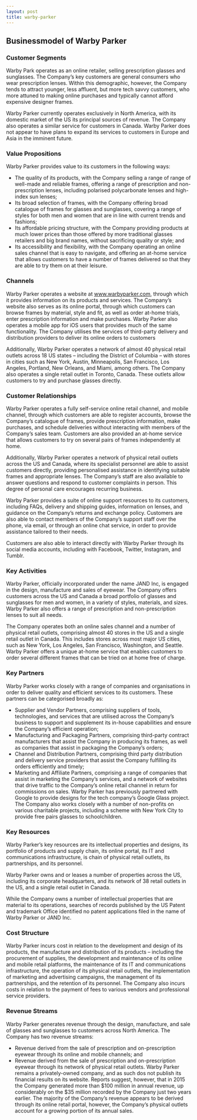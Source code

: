 ```yaml
---
layout: post
title: warby-parker
---
```


Businessmodel of Warby Parker
------------------------------

### Customer Segments

Warby Park operates as an online retailer, selling prescription glasses and sunglasses. The Company’s key customers are general consumers who wear prescription lenses. Within this demographic, however, the Company tends to attract younger, less affluent, but more tech savvy customers, who more attuned to making online purchases and typically cannot afford expensive designer frames.

Warby Parker currently operates exclusively in North America, with its domestic market of the US its principal sources of revenue. The Company also operates a similar service for customers in Canada. Warby Parker does not appear to have plans to expand its services to customers in Europe and Asia in the imminent future.

### Value Propositions

Warby Parker provides value to its customers in the following ways:

 * The quality of its products, with the Company selling a range of range of well-made and reliable frames, offering a range of prescription and non-prescription lenses, including polarised polycarbonate lenses and high-index sun lenses;
* Its broad selection of frames, with the Company offering broad catalogue of frames for glasses and sunglasses, covering a range of styles for both men and women that are in line with current trends and fashions;
* Its affordable pricing structure, with the Company providing products at much lower prices than those offered by more traditional glasses retailers and big brand names, without sacrificing quality or style; and
* Its accessibility and flexibility, with the Company operating an online sales channel that is easy to navigate, and offering an at-home service that allows customers to have a number of frames delivered so that they are able to try them on at their leisure.
 ### Channels

Warby Parker operates a website at www.warbyparker.com, through which it provides information on its products and services. The Company’s website also serves as its online portal, through which customers can browse frames by material, style and fit, as well as order at-home trials, enter prescription information and make purchases. Warby Parker also operates a mobile app for iOS users that provides much of the same functionality. The Company utilises the services of third-party delivery and distribution providers to deliver its online orders to customers

Additionally, Warby Parker operates a network of almost 40 physical retail outlets across 18 US states – including the District of Columbia – with stores in cities such as New York, Austin, Minneapolis, San Francisco, Los Angeles, Portland, New Orleans, and Miami, among others. The Company also operates a single retail outlet in Toronto, Canada. These outlets allow customers to try and purchase glasses directly.

### Customer Relationships

Warby Parker operates a fully self-service online retail channel, and mobile channel, through which customers are able to register accounts, browse the Company’s catalogue of frames, provide prescription information, make purchases, and schedule deliveries without interacting with members of the Company’s sales team. Customers are also provided an at-home service that allows customers to try on several pairs of frames independently at home.

Additionally, Warby Parker operates a network of physical retail outlets across the US and Canada, where its specialist personnel are able to assist customers directly, providing personalised assistance in identifying suitable frames and appropriate lenses. The Company’s staff are also available to answer questions and respond to customer complaints in person. This degree of personal care encourages recurring business.

Warby Parker provides a suite of online support resources to its customers, including FAQs, delivery and shipping guides, information on lenses, and guidance on the Company’s returns and exchange policy. Customers are also able to contact members of the Company’s support staff over the phone, via email, or through an online chat service, in order to provide assistance tailored to their needs.

Customers are also able to interact directly with Warby Parker through its social media accounts, including with Facebook, Twitter, Instagram, and Tumblr.

### Key Activities

Warby Parker, officially incorporated under the name JAND Inc, is engaged in the design, manufacture and sales of eyewear. The Company offers customers across the US and Canada a broad portfolio of glasses and sunglasses for men and women, in a variety of styles, materials, and sizes. Warby Parker also offers a range of prescription and non-prescription lenses to suit all needs.

The Company operates both an online sales channel and a number of physical retail outlets, comprising almost 40 stores in the US and a single retail outlet in Canada. This includes stores across most major US cities, such as New York, Los Angeles, San Francisco, Washington, and Seattle. Warby Parker offers a unique at-home service that enables customers to order several different frames that can be tried on at home free of charge.

### Key Partners

Warby Parker works closely with a range of companies and organisations in order to deliver quality and efficient services to its customers. These partners can be categorised broadly as:

 * Supplier and Vendor Partners, comprising suppliers of tools, technologies, and services that are utilised across the Company’s business to support and supplement its in-house capabilities and ensure the Company’s efficient operation;
* Manufacturing and Packaging Partners, comprising third-party contract manufacturers that assist the Company in producing its frames, as well as companies that assist in packaging the Company’s orders;
* Channel and Distribution Partners, comprising third party distribution and delivery service providers that assist the Company fulfilling its orders efficiently and timely;
* Marketing and Affiliate Partners, comprising a range of companies that assist in marketing the Company’s services, and a network of websites that drive traffic to the Company’s online retail channel in return for commissions on sales.
 Warby Parker has previously partnered with Google to provide designs for the tech company’s Google Glass project. The Company also works closely with a number of non-profits on various charitable projects, including a scheme with New York City to provide free pairs glasses to schoolchildren.

### Key Resources

Warby Parker’s key resources are its intellectual properties and designs, its portfolio of products and supply chain, its online portal, its IT and communications infrastructure, is chain of physical retail outlets, its partnerships, and its personnel.

Warby Parker owns and or leases a number of properties across the US, including its corporate headquarters, and its network of 38 retail outlets in the US, and a single retail outlet in Canada.

While the Company owns a number of intellectual properties that are material to its operations, searches of records published by the US Patent and trademark Office identified no patent applications filed in the name of Warby Parker or JAND Inc.

### Cost Structure

Warby Parker incurs cost in relation to the development and design of its products, the manufacture and distribution of its products – including the procurement of supplies, the development and maintenance of its online and mobile retail platforms, the maintenance of its IT and communications infrastructure, the operation of its physical retail outlets, the implementation of marketing and advertising campaigns, the management of its partnerships, and the retention of its personnel. The Company also incurs costs in relation to the payment of fees to various vendors and professional service providers.

### Revenue Streams

Warby Parker generates revenue through the design, manufacture, and sale of glasses and sunglasses to customers across North America. The Company has two revenue streams:

 * Revenue derived from the sale of prescription and on-prescription eyewear through its online and mobile channels; and
* Revenue derived from the sale of prescription and on-prescription eyewear through its network of physical retail outlets.
 Warby Parker remains a privately-owned company, and as such dos not publish its financial results on its website. Reports suggest, however, that in 2015 the Company generated more than $100 million in annual revenue, up considerably on the $35 million recorded by the Company just two years earlier. The majority of the Company’s revenue appears to be derived through its online retail portal, however, the Company’s physical outlets account for a growing portion of its annual sales.

